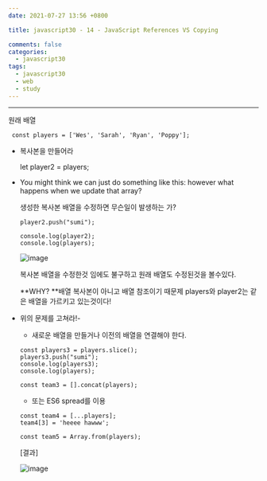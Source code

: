 ```yaml
---
date: 2021-07-27 13:56 +0800

title: javascript30 - 14 - JavaScript References VS Copying

comments: false
categories:
  - javascript30
tags:
  - javascript30
  - web
  - study
---
```


---

원래 배열

` const players = ['Wes', 'Sarah', 'Ryan', 'Poppy'];`

- 복사본을 만들어라

  let player2 = players;

- You might think we can just do something like this: however what happens when we update that array?

  생성한 복사본 배열을 수정하면 무슨일이 발생하는 가?

  ```
  player2.push("sumi");

  console.log(player2);
  console.log(players);
  ```

  ![image](https://user-images.githubusercontent.com/49177223/127181603-b8388d4d-0e5a-4979-a000-96bd70e2001b.png)

  복사본 배열을 수정한것 임에도 불구하고 원래 배열도 수정된것을 볼수있다.

  **WHY? **배열 복사본이 아니고 배열 참조이기 때문제 players와 player2는 같은 배열을 가르키고 있는것이다!

- 위의 문제를 고쳐라!-

  - 새로운 배열을 만들거나 이전의 배열을 연결해야 한다.

  ```
  const players3 = players.slice();
  players3.push("sumi");
  console.log(players3);
  console.log(players);
  ```

  ```
  const team3 = [].concat(players);
  ```

  - 또는 ES6 spread를 이용

  ```
  const team4 = [...players];
  team4[3] = 'heeee hawww';
  ```

  ```
  const team5 = Array.from(players);
  ```

  [결과]

  ![image](https://user-images.githubusercontent.com/49177223/127182783-76117961-920e-41e8-9f4f-3b6791ba9ebf.png)
